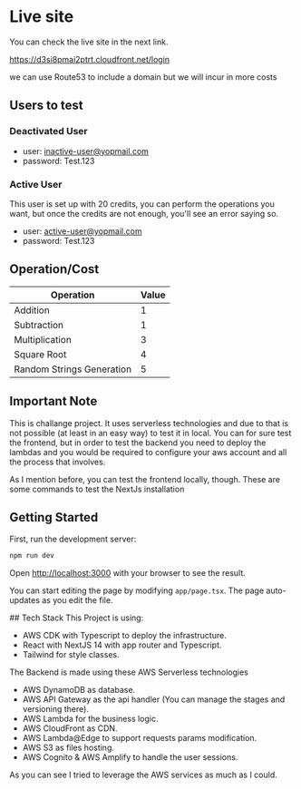 # Live site
You can check the live site in the next link.

https://d3si8pmai2ptrt.cloudfront.net/login

we can use Route53 to include a domain but we will incur in more costs

## Users to test

### Deactivated User
- user: inactive-user@yopmail.com
- password: Test.123

### Active User

This user is set up with 20 credits, you can perform the operations you want, but once the credits are not enough, you'll see an error saying so.

- user: active-user@yopmail.com
- password: Test.123

## Operation/Cost

| Operation                      | Value |
|--------------------------------|-------|
| Addition                       | 1     |
| Subtraction                    | 1     |
| Multiplication                 | 3     |
| Square Root                    | 4     |
| Random Strings Generation      | 5     |


## Important Note

This is challange project. It uses serverless technologies and due to that is not possible (at least in an easy way) to test it in local. You can for sure test the frontend, but in order to test the backend you need to deploy the lambdas and you would be required to configure your aws account and all the process that involves.

As I mention before, you can test the frontend locally, though. These are some commands to test the NextJs installation

## Getting Started

First, run the development server:

```bash
npm run dev
```

Open [http://localhost:3000](http://localhost:3000) with your browser to see the result.

You can start editing the page by modifying `app/page.tsx`. The page auto-updates as you edit the file.

## Tech Stack
This Project is using:

- AWS CDK with Typescript to deploy the infrastructure.
- React with NextJS 14 with app router and Typescript.
- Tailwind for style classes.

The Backend is made using these AWS Serverless technologies

- AWS DynamoDB as database.
- AWS API Gateway as the api handler (You can manage the stages and versioning there).
- AWS Lambda for the business logic.
- AWS CloudFront as CDN.
- AWS Lambda@Edge to support requests params modification.
- AWS S3 as files hosting.
- AWS Cognito & AWS Amplify to handle the user sessions.

As you can see I tried to leverage the AWS services as much as I could.